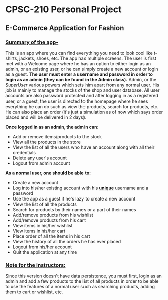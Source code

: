 # CPSC-210 Personal Project

## E-Commerce Application for Fashion

### <ins>Summary of the app-</ins>
This is an app where you can find everything you need to look cool like t-shirts, jackets, shoes, etc.
The app has multiple screens. The user is first met with a Welcome page where he has 
an option to either login as an admin, or an existing user, or he can simply create a new account or login as a guest.
**The user must enter a username and password in order to login as an admin (they can be found in the Admin class).**
Admin, or the *SuperUser* various powers which sets him apart from any normal user. His job is mainly to manage the
stocks of the shop and user database.
All user accounts are also password protected and after logging in as a registered user, or a guest, the user is 
directed to the homepage where he sees everything he can 
do such as view the products, search for products, etc. He can also place an order (it's just a simulation as of now 
which says order placed and will be delivered in 2 days).

**Once logged in as an admin, the admin can:**

- Add or remove items/products to the stock
- View all the products in the store
- View the list of all the users who have an account along with all their credentials
- Delete any user's account
- Logout from admin account

**As a normal user, one should be able to:**
- Create a new account
- Log into his/her existing account with his <ins>**unique**</ins> username and a password
- Use the app as a guest if he's lazy to create a new account
- View the list of all the products
- Search for products by their names or a part of their names
- Add/remove products from his wishlist
- Add/remove products from his cart
- View items in his/her wishlist
- View items in his/her cart
- Place order of all the items in his cart
- View the history of all the orders he has ever placed
- Logout from his/her account
- Quit the application at any time

### <ins>Note for the instructors:</ins>
Since this version doesn't have data persistence, you must first, login as an admin and add a few products to the 
list of all products in order to be able to use the features of a normal user such as searching products, adding them 
to cart or wishlist, etc.